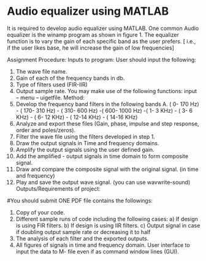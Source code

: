 # Audio equalizer using MATLAB
It is required to develop audio equalizer using MATLAB. One common Audio equalizer is the
winamp program as shown in figure 1. The equalizer function is to vary the gain of each specific
band as the user prefers. [ i.e., if the user likes base, he will increase the gain of low frequencies]



Assignment Procedure:
Inputs to program:
User should input the following:
1) The wave file name.
2) Gain of each of the frequency bands in db.
3) Type of filters used (FIR-IIR)
4) Output sample rate.
You may make use of the following functions: input – menu – uigetfile.
Method:
1) Develop the frequency band filters in the following bands
A. ( 0- 170 Hz) - ( 170- 310 Hz) - ( 310- 600 Hz) -( 600- 1000 Hz) -( 1- 3 KHz) - ( 3- 6 KHz) - ( 6- 12
KHz) - ( 12-14 KHz) - ( 14-16 KHz)
2) Analyze and export these files (Gain, phase, impulse and step response, order and poles/zeros).
3) Filter the wave file using the filters developed in step 1.
4) Draw the output signals in Time and frequency domains.
5) Amplify the output signals using the user defined gain.
6) Add the amplified - output signals in time domain to form composite signal.
7) Draw and compare the composite signal with the original signal. (in time and frequency)
8) Play and save the output wave signal. (you can use wavwrite-sound)
Outputs/Requirements of project:

#You should submit ONE PDF file contains the followings:
1) Copy of your code.
2) Different sample runs of code including the following cases:
a) If design is using FIR filters.
b) If design is using IIR filters.
c) Output signal in case if doubling output sample rate or decreasing it to half
3) The analysis of each filter and the exported outputs.
4) All figures of signals in time and frequency domain.
User interface to input the data to M- file even if as command window lines (GUI).
